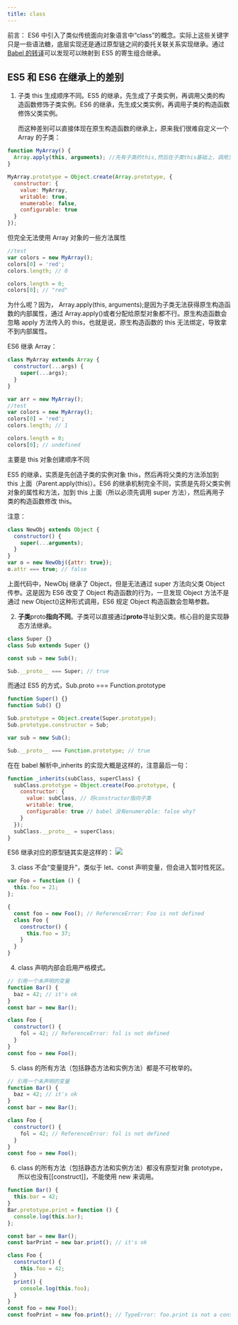 ```yaml
---
title: class
---
```


前言： ES6 中引入了类似传统面向对象语言中“class”的概念。实际上这些关键字只是一些语法糖，底层实现还是通过原型链之间的委托关联关系实现继承。通过[Babel 的转译](https://babeljs.io/repl#?babili=false&browsers=&build=&builtIns=false&spec=false&loose=false&code_lz=MYGwhgzhAEAKCmAnCB7AdtA3gKGtY6EALogK7BEqIAUaYAtvAJRa57REAWAlhAHR1GAXkHwAPmIBEAEXgAzMKRBFJAbjYBfNpQDKJbmgDm1JjnbRE8IqUQYA5ADkG8AFx2A1F14Dn6vFq1sUEgYACEUAE9oeAAPIng0ABMYBGR0M3xCEnJKGlFTNjwIUgAHJFpnJj92L35DBMT4ITtwiLtqrTxdfSMTDLxLa1toYrLEPm7EA2Mmd0loAFpoAHEG10lPHjq1juwNIA&debug=false&forceAllTransforms=false&shippedProposals=false&circleciRepo=&evaluate=false&fileSize=false&timeTravel=false&sourceType=module&lineWrap=false&presets=es2015&prettier=true&targets=&version=7.4.5&externalPlugins=)可以发现可以映射到 ES5 的寄生组合继承。

## ES5 和 ES6 在继承上的差别

1. 子类 this 生成顺序不同。ES5 的继承，先生成了子类实例，再调用父类的构造函数修饰子类实例。ES6 的继承，先生成父类实例，再调用子类的构造函数修饰父类实例。

   而这种差别可以直接体现在原生构造函数的继承上，原来我们很难自定义一个 Array 的子类：

```js
function MyArray() {
  Array.apply(this, arguments); //先有子类的this,然后在子类this基础上，调用父类constructor来处理this
}

MyArray.prototype = Object.create(Array.prototype, {
  constructor: {
    value: MyArray,
    writable: true,
    enumerable: false,
    configurable: true
  }
});
```

但完全无法使用 Array 对象的一些方法属性

```js
//test
var colors = new MyArray();
colors[0] = 'red';
colors.length; // 0

colors.length = 0;
colors[0]; // "red"
```

为什么呢？因为， Array.apply(this, arguments);是因为子类无法获得原生构造函数的内部属性，通过 Array.apply()或者分配给原型对象都不行。原生构造函数会忽略 apply 方法传入的 this，也就是说，原生构造函数的 this 无法绑定，导致拿不到内部属性。

ES6 继承 Array：

```js
class MyArray extends Array {
  constructor(...args) {
    super(...args);
  }
}

var arr = new MyArray();
//test
var colors = new MyArray();
colors[0] = 'red';
colors.length; // 1

colors.length = 0;
colors[0]; // undefined
```

主要是 this 对象创建顺序不同

ES5 的继承，实质是先创造子类的实例对象 this，然后再将父类的方法添加到 this 上面（Parent.apply(this)）。ES6 的继承机制完全不同，实质是先将父类实例对象的属性和方法，加到 this 上面（所以必须先调用 super 方法），然后再用子类的构造函数修改 this。

注意：

```js
class NewObj extends Object {
  constructor() {
    super(...arguments);
  }
}
var o = new NewObj({attr: true});
o.attr === true; // false
```

上面代码中，NewObj 继承了 Object，但是无法通过 super 方法向父类 Object 传参。这是因为 ES6 改变了 Object 构造函数的行为，一旦发现 Object 方法不是通过 new Object()这种形式调用，ES6 规定 Object 构造函数会忽略参数。

2. **子类**proto**指向不同**。子类可以直接通过**proto**寻址到父类。核心目的是实现静态方法继承。

```js
class Super {}
class Sub extends Super {}

const sub = new Sub();

Sub.__proto__ === Super; // true
```

而通过 ES5 的方式，Sub.proto === Function.prototype

```js
function Super() {}
function Sub() {}

Sub.prototype = Object.create(Super.prototype);
Sub.prototype.constructor = Sub;

var sub = new Sub();

Sub.__proto__ === Function.prototype; // true
```

在在 babel 解析中\_inherits 的实现大概是这样的，注意最后一句：

```js
function _inherits(subClass, superClass) {
  subClass.prototype = Object.create(Foo.prototype, {
    constructor: {
      value: subClass, // 将constructor指向子类
      writable: true,
      configurable: true // babel 没有enumerable: false why?
    }
  });
  subClass.__proto__ = superClass;
}
```

ES6 继承对应的原型链其实是这样的： ![](https://cosmos-x.oss-cn-hangzhou.aliyuncs.com/HETr4Z.png)

3. class 不会“变量提升”，类似于 let、const 声明变量，但会进入暂时性死区。

```js
var Foo = function () {
  this.foo = 21;
};

{
  const foo = new Foo(); // ReferenceError: Foo is not defined
  class Foo {
    constructor() {
      this.foo = 37;
    }
  }
}
```

4. class 声明内部会启用严格模式。

```js
// 引用一个未声明的变量
function Bar() {
  baz = 42; // it's ok
}
const bar = new Bar();

class Foo {
  constructor() {
    fol = 42; // ReferenceError: fol is not defined
  }
}
const foo = new Foo();
```

5. class 的所有方法（包括静态方法和实例方法）都是不可枚举的。

```js
// 引用一个未声明的变量
function Bar() {
  baz = 42; // it's ok
}
const bar = new Bar();

class Foo {
  constructor() {
    fol = 42; // ReferenceError: fol is not defined
  }
}
const foo = new Foo();
```

6. class 的所有方法（包括静态方法和实例方法）都没有原型对象 prototype，所以也没有[[construct]]，不能使用 new 来调用。

```js
function Bar() {
  this.bar = 42;
}
Bar.prototype.print = function () {
  console.log(this.bar);
};

const bar = new Bar();
const barPrint = new bar.print(); // it's ok

class Foo {
  constructor() {
    this.foo = 42;
  }
  print() {
    console.log(this.foo);
  }
}
const foo = new Foo();
const fooPrint = new foo.print(); // TypeError: foo.print is not a constructor
```
